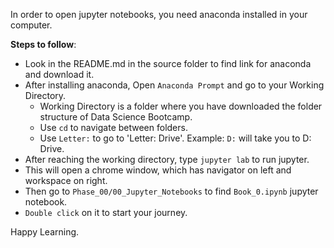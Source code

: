 In order to open jupyter notebooks, you need anaconda installed in your computer.

__Steps to follow__:

* Look in the README.md in the source folder to find link for anaconda and download it.
* After installing anaconda, Open `Anaconda Prompt` and go to your Working Directory.
    * Working Directory is a folder where you have downloaded the folder structure of Data Science Bootcamp.
    * Use `cd` to navigate between folders. 
    * Use `Letter:` to go to 'Letter: Drive'. Example: `D:` will take you to D: Drive.
* After reaching the working directory, type `jupyter lab` to run jupyter.
* This will open a chrome window, which has navigator on left and workspace on right.
* Then go to `Phase_00/00_Jupyter_Notebooks` to find `Book_0.ipynb` jupyter notebook.
* `Double click` on it to start your journey. 

Happy Learning.
